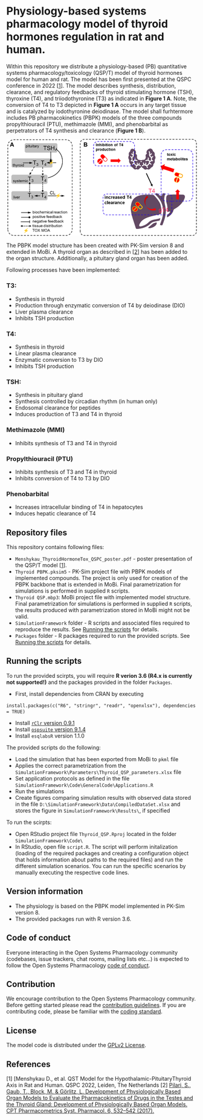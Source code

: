 # Physiology-based systems pharmacology model of thyroid hormones regulation in rat and human.

Within this repository we distribute a physiology-based (PB) quantitative systems pharmacology/toxicology (QSP/T) model of thyroid hormones model for human and rat. The model has been first presented at the QSPC conference in 2022 [[1](#references)]. The model describes synthesis, distribution, clearance, and regulatory feedbacks of thyroid stimulating hormone (TSH), thyroxine (T4), and triiodothyronine (T3) as indicated in **Figure 1 A**. Note, the conversion of T4 to T3 depicted in **Figure 1 A** occurs in any target tissue and is catalyzed by iodothyronine deiodinase. The model shall furhtermore includes PB pharmacokinetics (PBPK) models of the three compounds propylthiouracil (PTU), methimazole (MMI), and phenobarbital as perpetrators of T4 synthesis and clearance (**Figure 1 B**).

![Figure_1](Images/Figure1.png)

The PBPK model structure has been created with PK-Sim version 8 and extended in MoBi. A thyroid organ as described in [[2](#references)] has been added to the organ structure. Additionally, a pituitary gland organ has been added.

Following processes have been implemented:

### T3:
- Synthesis in thyroid
- Production through enzymatic conversion of T4 by deiodinase (DIO)
- Liver plasma clearance
- Inhibits TSH production

### T4:
- Synthesis in thyroid
- Linear plasma clearance
- Enzymatic conversion to T3 by DIO
- Inhibits TSH production

### TSH:
- Synthesis in pituitary gland
- Synthesis controlled by circadian rhythm (in human only)
- Endosomal clearance for peptides
- Induces production of T3 and T4 in thyroid

### Methimazole (MMI)
- Inhibits synthesis of T3 and T4 in thyroid

### Propylthiouracil (PTU)
- Inhibits synthesis of T3 and T4 in thyroid
- Inhibits conversion of T4 to T3 by DIO

### Phenobarbital
- Increases intracellular binding of T4 in hepatocytes
- Induces hepatic clearance of T4

## Repository files

This repository contains following files:

- `Menshykau_ThyroidHormoneTox_QSPC_poster.pdf` - poster presentation of the QSP/T model [[1](#references)].
- `Thyroid PBPK.pksim5` - PK-Sim project file with PBPK models of implemented compounds. The project is only used for creation of the PBPK backbone that is extended in MoBi. Final parametrization for simulations is performed in supplied `R` scripts.
- `Thyroid QSP.mbp3`: MoBi project file with implemented model structure. Final parametrization for simulations is performed in supplied `R` scripts, the results produced with parametrization stored in MoBi might not be valid.
- `SimulationFramework` folder - R scripts and associated files required to reproduce the results. See [Running the scripts](#running-the-scripts) for details.
- `Packages` folder - R packages required to run the provided scripts. See [Running the scripts](#running-the-scripts) for details.

## Running the scripts

To run the provided scirpts, you will require **R verion 3.6 (R4.x is currently not supported!)** and the packages provided in the folder `Packages`.
- First, install dependencies from CRAN by executing
```
install.packages(c("R6", "stringr", "readr", "openxlsx"), dependencies = TRUE)
```
- Install [`rClr` version 0.9.1](https://github.com/Open-Systems-Pharmacology/rClr/releases/tag/v0.9.1-R3)
- Install [`ospsuite` version 9.1.4](https://github.com/Open-Systems-Pharmacology/OSPSuite-R/releases/tag/v9.1.4)
- Install `esqlabsR` version 1.1.0

The provided scripts do the following:
- Load the simulation that has been exported from MoBi to `pkml` file
- Applies the correct parametrization from the `SimulationFramework\Parameters\Thyroid_QSP_parameters.xlsx` file
- Set application protocols as defined in the file `SimulationFramework\Code\GeneralCode\Applications.R`
- Run the simulations
- Create figures comparing simulation results with observed data stored in the file `D:\SimulationFramework\Data\CompiledDataSet.xlsx` and stores the figure in `SimulationFramework\Results\`, if specified

To run the scirpts:
- Open RStudio project file `Thyroid_QSP.Rproj` located in the folder `SimulationFramework\Code\`
- In RStudio, open file `script.R`.
The script will perform initalization (loading of the required packages and creating a configuration object that holds information about paths to the required files) and run the different simulation scenarios. You can run the specific scenarios by manually executing the respective code lines.

## Version information
- The physiology is based on the PBPK model implemented in PK-Sim version 8.
- The provided packages run with R version 3.6.

## Code of conduct
Everyone interacting in the Open Systems Pharmacology community (codebases, issue trackers, chat rooms, mailing lists etc...) is expected to follow the Open Systems Pharmacology [code of conduct](https://github.com/Open-Systems-Pharmacology/Suite/blob/master/CODE_OF_CONDUCT.md#contributor-covenant-code-of-conduct).

## Contribution
We encourage contribution to the Open Systems Pharmacology community. Before getting started please read the [contribution guidelines](https://github.com/Open-Systems-Pharmacology/Suite/blob/master/CONTRIBUTING.md#ways-to-contribute). If you are contributing code, please be familiar with the [coding standard](https://github.com/Open-Systems-Pharmacology/Suite/blob/master/CODING_STANDARDS.md#visual-studio-settings).

## License
The model code is distributed under the [GPLv2 License](https://github.com/Open-Systems-Pharmacology/Suite/blob/develop/LICENSE).

## References
[1] [Menshykau D., et al. QST Model for the Hypothalamic-PituitaryThyroid Axis in Rat and Human. QSPC 2022, Leiden, The Netherlands
[2] [Pilari, S., Gaub, T., Block, M. & Görlitz, L. Development of Physiologically Based Organ Models to Evaluate the Pharmacokinetics of Drugs in the Testes and the Thyroid Gland: Development of Physiologically Based Organ Models. CPT Pharmacometrics Syst. Pharmacol. 6, 532–542 (2017).](https://pubmed.ncbi.nlm.nih.gov/28571120/)
